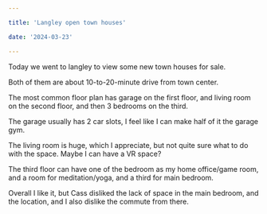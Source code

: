 ```yaml
---

title: 'Langley open town houses'

date: '2024-03-23'

---
```


Today we went to langley to view some new town houses for sale.

Both of them are about 10-to-20-minute drive from town center.

The most common floor plan has garage on the first floor, and living room on the second floor,
and then 3 bedrooms on the third. 

The garage usually has 2 car slots, I feel like 
I can make half of it the garage gym. 

The living room is huge, which I appreciate,
but not quite sure what to do with the space. Maybe I can have a VR space?

The third floor can have one of the bedroom as my home office/game room, and a room for meditation/yoga, and a third for main bedroom.

Overall I like it, but Cass disliked the lack of space in the main bedroom, and the location, and I also dislike the commute from there.
